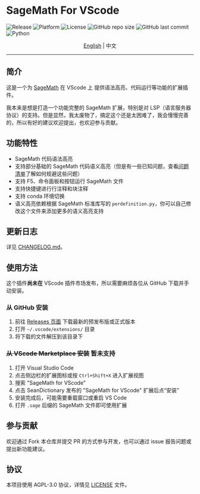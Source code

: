 # SageMath For VScode

![Release](https://img.shields.io/github/v/release/SeanDictionary/SageMath-for-VScode) ![Platform](https://img.shields.io/badge/platform-Linux-green) ![License](https://img.shields.io/github/license/SeanDictionary/SageMath-for-VScode) ![GitHub repo size](https://img.shields.io/github/repo-size/SeanDictionary/SageMath-for-VScode) ![GitHub last commit](https://img.shields.io/github/last-commit/SeanDictionary/SageMath-for-VScode) ![Python](https://img.shields.io/badge/python-3.8%2B-blue)

<div align="center"><a href="../README.md">English</a> | 中文</div>

---

## 简介

这是一个为 [SageMath](https://www.sagemath.org/) 在 VScode 上 提供语法高亮、代码运行等功能的扩展插件。

我本来是想是打造一个功能完整的 SageMath 扩展，特别是对 LSP（语言服务器协议）的支持。但是显然，我太废物了，搞定这个还是太困难了，我会慢慢完善的，所以有好的建议欢迎提出，也欢迎参与贡献。

## 功能特性

-   SageMath 代码语法高亮
-   支持部分基础的 SageMath 代码语义高亮（但是有一些已知问题，查看[问题清单](./SemanticHighlighting-zh-CN.md)了解如何规避这些问题）
-   支持 F5、命令面板和按钮运行 SageMath 文件
-   支持快捷键进行行注释和块注释
-   支持 conda 环境切换
-   语义高亮依赖根据 SageMath 标准库写的 `perdefinition.py`，你可以自己修改这个文件来添加更多的语义高亮支持

## 更新日志

详见 [CHANGELOG.md](../CHANGELOG.md)。

## 使用方法

这个插件**尚未在** VScode 插件市场发布，所以需要麻烦各位从 GitHub 下载并手动安装。

### 从 GitHub 安装

1. 前往 [Releases 页面](https://github.com/SeanDictionary/SageMath-for-VScode/releases) 下载最新的预发布版或正式版本
2. 打开 `~/.vscode/extensions/` 目录
3. 将下载的文件解压到该目录下

### ~~从 VScode Marketplace 安装~~ 暂未支持

1. 打开 Visual Studio Code
2. 点击侧边栏的扩展图标或按 `Ctrl+Shift+X` 进入扩展视图
3. 搜索 "SageMath for VScode"
4. 点击 SeanDictionary 发布的 "SageMath for VScode" 扩展后点“安装”
5. 安装完成后，可能需要重载窗口或重启 VS Code
6. 打开 `.sage` 后缀的 SageMath 文件即可使用扩展

## 参与贡献

欢迎通过 Fork 本仓库并提交 PR 的方式参与开发，也可以通过 issue 报告问题或提出新功能建议。

## 协议

本项目使用 AGPL-3.0 协议，详情见 [LICENSE](../LICENSE) 文件。
